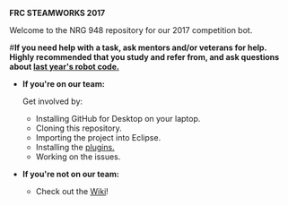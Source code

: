 **FRC STEAMWORKS 2017**

Welcome to the NRG 948 repository for our 2017 competition bot.

#**If you need help with a task, ask mentors and/or veterans for help. Highly recommended that you study and refer from, and ask questions about [last year's robot code.](https://github.com/NRG948/NRGRobot2016)**

* **If you're on our team:**
  
  Get involved by:
  * Installing GitHub for Desktop on your laptop.
  * Cloning this repository.
  * Importing the project into Eclipse.
  * Installing the [plugins.]( http://first.wpi.edu/FRC/roborio/release/eclipse/)
  * Working on the issues.

* **If you're not on our team:**
  
  * Check out the [Wiki](https://github.com/NRG948/NRGRobot2017/wiki)!

